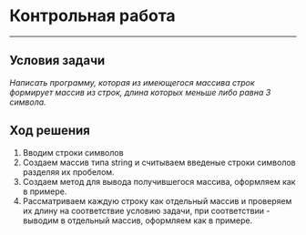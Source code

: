 # Контрольная работа
---
## Условия задачи
*Написать программу, которая из имеющегося массива строк формирует массив из строк, длина которых меньше либо равна 3 символа.*

## Ход решения

1. Вводим строки символов
2. Создаем массив типа string и считываем введеные строки символов разделяя их пробелом.
3. Создаем метод для вывода получившегося массива, оформляем как в примере.
4. Рассматриваем каждую строку как отдельный массив и проверяем их длину на соответствие условию задачи, при соответствии - выводим в отдельный массив, оформляем как в примере.